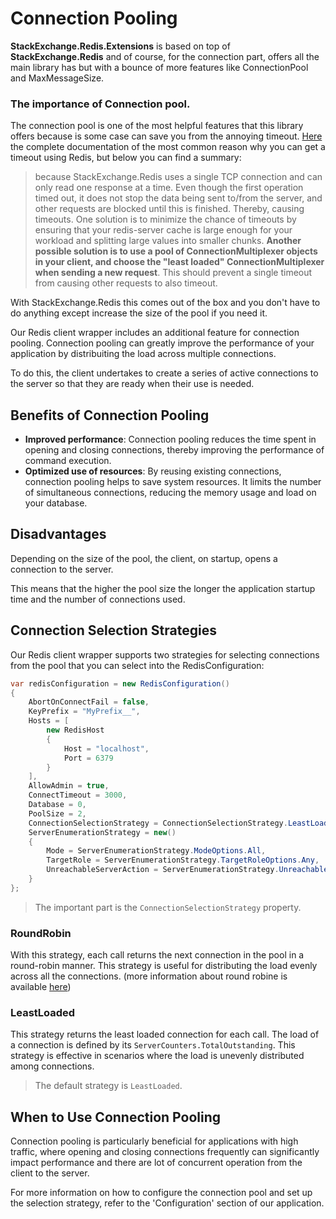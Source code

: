 # Connection Pooling

**StackExchange.Redis.Extensions** is based on top of  **StackExchange.Redis** and of course, for the connection part, offers all the main library has but with a bounce of more features like ConnectionPool and MaxMessageSize.

### The importance of Connection pool.

The connection pool is one of the most helpful features that this library offers because is some case can save you from the annoying timeout. [Here](https://github.com/StackExchange/StackExchange.Redis/blob/master/docs/Timeouts.md)  the complete documentation of the most common reason why you can get a timeout using Redis, but below you can find a summary:

> because StackExchange.Redis uses a single TCP connection and can only read one response at a time. Even though the first operation timed out, it does not stop the data being sent to/from the server, and other requests are blocked until this is finished. Thereby, causing timeouts. One solution is to minimize the chance of timeouts by ensuring that your redis-server cache is large enough for your workload and splitting large values into smaller chunks. **Another possible solution is to use a pool of ConnectionMultiplexer objects in your client, and choose the "least loaded" ConnectionMultiplexer when sending a new request**. This should prevent a single timeout from causing other requests to also timeout.

With StackExchange.Redis this comes out of the box and you don't have to do anything except increase the size of the pool if you need it.


Our Redis client wrapper includes an additional feature for connection pooling. Connection pooling can greatly improve the performance of your application by 
distribuiting the load across multiple connections.

To do this, the client undertakes to create a series of active connections to the server so that they are ready when their use is needed.

## Benefits of Connection Pooling

- **Improved performance**: Connection pooling reduces the time spent in opening and closing connections, thereby improving the performance of command execution.
- **Optimized use of resources**: By reusing existing connections, connection pooling helps to save system resources. It limits the number of simultaneous connections, reducing the memory usage and load on your database.

## Disadvantages

Depending on the size of the pool, the client, on startup, opens a connection to the server.

This means that the higher the pool size the longer the application startup time and the number of connections used.

## Connection Selection Strategies

Our Redis client wrapper supports two strategies for selecting connections from the pool that you can select into the RedisConfiguration:

```csharp
var redisConfiguration = new RedisConfiguration()
{
    AbortOnConnectFail = false,
    KeyPrefix = "MyPrefix__",
    Hosts = [
        new RedisHost
        {
            Host = "localhost",
            Port = 6379
        }
    ],
    AllowAdmin = true,
    ConnectTimeout = 3000,
    Database = 0,
    PoolSize = 2,
    ConnectionSelectionStrategy = ConnectionSelectionStrategy.LeastLoaded,
    ServerEnumerationStrategy = new()
    {
        Mode = ServerEnumerationStrategy.ModeOptions.All,
        TargetRole = ServerEnumerationStrategy.TargetRoleOptions.Any,
        UnreachableServerAction = ServerEnumerationStrategy.UnreachableServerActionOptions.Throw
    }
};
```

> The important part is the `ConnectionSelectionStrategy` property.

### RoundRobin

With this strategy, each call returns the next connection in the pool in a round-robin manner. This strategy is useful for distributing the load evenly across all the connections. (more information about round robine is available [here](https://en.wikipedia.org/wiki/Round-robin_scheduling))

### LeastLoaded

This strategy returns the least loaded connection for each call. The load of a connection is defined by its `ServerCounters.TotalOutstanding`. This strategy is effective in scenarios where the load is unevenly distributed among connections.

> The default strategy is `LeastLoaded`.

## When to Use Connection Pooling

Connection pooling is particularly beneficial for applications with high traffic, where opening and closing connections frequently can significantly impact performance and there are lot of concurrent operation from the client to the server.

For more information on how to configure the connection pool and set up the selection strategy, refer to the 'Configuration' section of our application.
